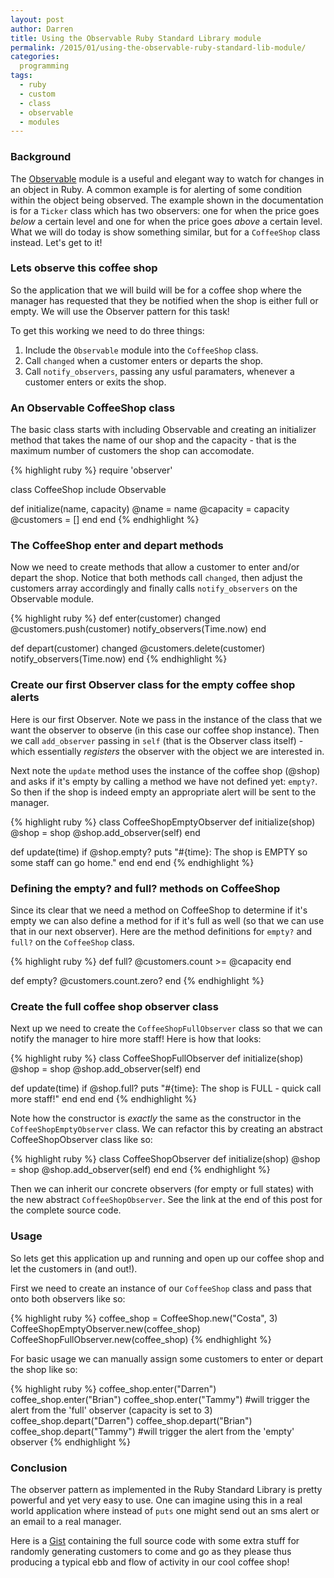 ```yaml
---
layout: post
author: Darren
title: Using the Observable Ruby Standard Library module
permalink: /2015/01/using-the-observable-ruby-standard-lib-module/
categories:
  programming
tags:
  - ruby
  - custom
  - class
  - observable
  - modules
---
```


### Background

The [Observable](http://ruby-doc.org/stdlib-2.0.0/libdoc/observer/rdoc/Observable.html) module is a useful and elegant way to watch for changes in an object in Ruby. A common example is for alerting of some condition within the object being observed. The example shown in the documentation is for a `Ticker` class which has two observers: one for when the price goes _below_ a certain level and one for when the price goes _above_ a certain level. What we will do today is show something similar, but for a `CoffeeShop` class instead. Let's get to it!

### Lets observe this coffee shop

So the application that we will build will be for a coffee shop where the manager has requested that they be notified when the shop is either full or empty. We will use the Observer pattern for this task!

To get this working we need to do three things:

1. Include the `Observable` module into the `CoffeeShop` class.
2. Call `changed` when a customer enters or departs the shop.
3. Call `notify_observers`, passing any usful paramaters, whenever a customer enters or exits the shop.

### An Observable CoffeeShop class

The basic class starts with including Observable and creating an initializer method that takes the name of our shop and the capacity - that is the maximum number of customers the shop can accomodate.

{% highlight ruby %}
require 'observer'

class CoffeeShop
  include Observable

  def initialize(name, capacity)
    @name = name
    @capacity = capacity
    @customers = []
  end
end
{% endhighlight %}

### The CoffeeShop enter and depart methods

Now we need to create methods that allow a customer to enter and/or depart the shop. Notice that both methods call `changed`, then adjust the customers array accordingly and finally calls `notify_observers` on the Observable module.

{% highlight ruby %}
def enter(customer)
  changed
  @customers.push(customer)
  notify_observers(Time.now)
end

def depart(customer)
  changed
  @customers.delete(customer)
  notify_observers(Time.now)
end
{% endhighlight %}

### Create our first Observer class for the empty coffee shop alerts

Here is our first Observer. Note we pass in the instance of the class that we want the observer to observe (in this case our coffee shop instance). Then we call `add_observer` passing in `self` (that is the Observer class itself) - which essentially _registers_ the observer with the object we are interested in.

Next note the `update` method uses the instance of the coffee shop (@shop) and asks if it's empty by calling a method we have not defined yet: `empty?`. So then if the shop is indeed empty an appropriate alert will be sent to the manager.

{% highlight ruby %}
class CoffeeShopEmptyObserver
  def initialize(shop)
    @shop = shop
    @shop.add_observer(self)
  end

  def update(time)
    if @shop.empty?
      puts "#{time}: The shop is EMPTY so some staff can go home."
    end
  end
end
{% endhighlight %}

### Defining the empty? and full? methods on CoffeeShop

Since its clear that we need a method on CoffeeShop to determine if it's empty we can also define a method for if it's full as well (so that we can use that in our next observer). Here are the method definitions for `empty?` and `full?` on the `CoffeeShop` class.

{% highlight ruby %}
def full?
  @customers.count >= @capacity
end

def empty?
  @customers.count.zero?
end
{% endhighlight %}

### Create the full coffee shop observer class

Next up we need to create the `CoffeeShopFullObserver` class so that we can notify the manager to hire more staff! Here is how that looks:

{% highlight ruby %}
class CoffeeShopFullObserver
  def initialize(shop)
    @shop = shop
    @shop.add_observer(self)
  end

  def update(time)
    if @shop.full?
      puts "#{time}: The shop is FULL - quick call more staff!"
    end
  end
end
{% endhighlight %}

Note how the constructor is _exactly_ the same as the constructor in the `CoffeeShopEmptyObserver` class. We can refactor this by creating an abstract CoffeeShopObserver class like so:

{% highlight ruby %}
class CoffeeShopObserver
  def initialize(shop)
    @shop = shop
    @shop.add_observer(self)
  end
end
{% endhighlight %}

Then we can inherit our concrete observers (for empty or full states) with the new abstract `CoffeeShopObserver`. See the link at the end of this post for the complete source code.

### Usage

So lets get this application up and running and open up our coffee shop and let the customers in (and out!).

First we need to create an instance of our `CoffeeShop` class and pass that onto both observers like so:

{% highlight ruby %}
coffee_shop = CoffeeShop.new("Costa", 3)
CoffeeShopEmptyObserver.new(coffee_shop)
CoffeeShopFullObserver.new(coffee_shop)
{% endhighlight %}

For basic usage we can manually assign some customers to enter or depart the shop like so:

{% highlight ruby %}
coffee_shop.enter("Darren")
coffee_shop.enter("Brian")
coffee_shop.enter("Tammy") #will trigger the alert from the 'full' observer (capacity is set to 3)
coffee_shop.depart("Darren")
coffee_shop.depart("Brian")
coffee_shop.depart("Tammy") #will trigger the alert from the 'empty' observer
{% endhighlight %}

### Conclusion

The observer pattern as implemented in the Ruby Standard Library is pretty powerful and yet very easy to use. One can imagine using this in a real world application where instead of `puts` one might send out an sms alert or an email to a real manager.

Here is a [Gist](https://gist.github.com/jensendarren/e49c60596b7c7268e605) containing the full source code with some extra stuff for randomly generating customers to come and go as they please thus producing a typical ebb and flow of activity in our cool coffee shop!
